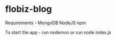 # flobiz-blog

Requirements - 
  MongoDB
  NodeJS
  npm
  
To start the app - 
  run nodemon
  or
  run node index.js
